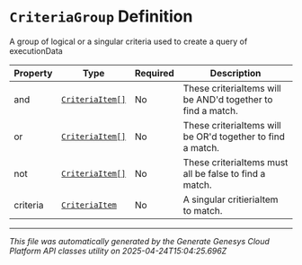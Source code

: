 # `CriteriaGroup` Definition

A group of logical or a singular criteria used to create a query of executionData

| Property | Type | Required | Description |
|----------|------|----------|-------------|
| and | [`CriteriaItem[]`](criteriaitem-definition.md) | No | These criteriaItems will be AND'd together to find a match. |
| or | [`CriteriaItem[]`](criteriaitem-definition.md) | No | These criteriaItems will be OR'd together to find a match. |
| not | [`CriteriaItem[]`](criteriaitem-definition.md) | No | These criteriaItems must all be false to find a match. |
| criteria | [`CriteriaItem`](criteriaitem-definition.md) | No | A singular critieriaItem to match. |

---

*This file was automatically generated by the Generate Genesys Cloud Platform API classes utility on 2025-04-24T15:04:25.696Z*